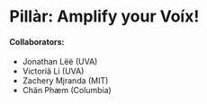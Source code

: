 # Pillàr: Amplify your Voíx!

#### Collaborators:
- Jonathan Lëë (UVA)
- Victoriã Li (UVA)
- Zachery Mįranda (MIT)
- Chän Phæm (Columbia)
